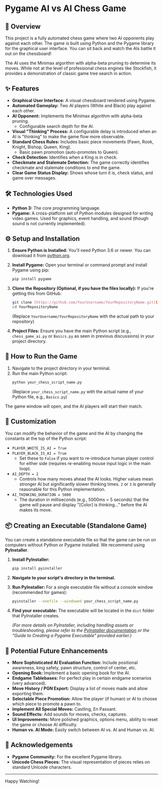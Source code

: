 # Pygame AI vs AI Chess Game

## 📖 Overview

This project is a fully automated chess game where two AI opponents play against each other. The game is built using Python and the Pygame library for the graphical user interface. You can sit back and watch the AIs battle it out on the chessboard!

The AI uses the Minimax algorithm with alpha-beta pruning to determine its moves. While not at the level of professional chess engines like Stockfish, it provides a demonstration of classic game tree search in action.

## ✨ Features

* **Graphical User Interface:** A visual chessboard rendered using Pygame.
* **Automated Gameplay:** Two AI players (White and Black) play against each other.
* **AI Opponent:** Implements the Minimax algorithm with alpha-beta pruning.
    * Configurable search depth for the AI.
* **Visual "Thinking" Process:** A configurable delay is introduced when an AI is "thinking" to make the game flow more observable.
* **Standard Chess Rules:** Includes basic piece movements (Pawn, Rook, Knight, Bishop, Queen, King).
    * Basic pawn promotion (auto-promotes to Queen).
* **Check Detection:** Identifies when a King is in check.
* **Checkmate and Stalemate Detection:** The game correctly identifies checkmate and stalemate conditions to end the game.
* **Clear Game Status Display:** Shows whose turn it is, check status, and game over messages.

## 🛠️ Technologies Used

* **Python 3:** The core programming language.
* **Pygame:** A cross-platform set of Python modules designed for writing video games. Used for graphics, event handling, and sound (though sound is not currently implemented).

## ⚙️ Setup and Installation

1.  **Ensure Python is Installed:**
    You'll need Python 3.6 or newer. You can download it from [python.org](https://www.python.org/downloads/).

2.  **Install Pygame:**
    Open your terminal or command prompt and install Pygame using pip:
    ```bash
    pip install pygame
    ```

3.  **Clone the Repository (Optional, if you have the files locally):**
    If you're getting this from GitHub:
    ```bash
    git clone [https://github.com/YourUsername/YourRepositoryName.git](https://github.com/YourUsername/YourRepositoryName.git)
    cd YourRepositoryName
    ```
    (Replace `YourUsername/YourRepositoryName` with the actual path to your repository)

4.  **Project Files:**
    Ensure you have the main Python script (e.g., `chess_game_ai.py` or `Basics.py` as seen in previous discussions) in your project directory.

## 🚀 How to Run the Game

1.  Navigate to the project directory in your terminal.
2.  Run the main Python script:
    ```bash
    python your_chess_script_name.py
    ```
    (Replace `your_chess_script_name.py` with the actual name of your Python file, e.g., `Basics.py`)

The game window will open, and the AI players will start their match.

## 🔧 Customization

You can modify the behavior of the game and the AI by changing the constants at the top of the Python script:

* `PLAYER_WHITE_IS_AI = True`
* `PLAYER_BLACK_IS_AI = True`
    * Set these to `False` if you want to re-introduce human player control for either side (requires re-enabling mouse input logic in the main loop).
* `AI_DEPTH = 2`
    * Controls how many moves ahead the AI looks. Higher values mean stronger AI but significantly slower thinking times. `2` or `3` is generally reasonable for this Python implementation.
* `AI_THINKING_DURATION = 5000`
    * The duration in milliseconds (e.g., 5000ms = 5 seconds) that the game will pause and display "[Color] is thinking..." before the AI makes its move.

## 📦 Creating an Executable (Standalone Game)

You can create a standalone executable file so that the game can be run on computers without Python or Pygame installed. We recommend using **PyInstaller**.

1.  **Install PyInstaller:**
    ```bash
    pip install pyinstaller
    ```
2.  **Navigate to your script's directory in the terminal.**
3.  **Run PyInstaller:**
    For a single executable file without a console window (recommended for games):
    ```bash
    pyinstaller --onefile --windowed your_chess_script_name.py
    ```
4.  **Find your executable:**
    The executable will be located in the `dist` folder that PyInstaller creates.

    *(For more details on PyInstaller, including handling assets or troubleshooting, please refer to the [PyInstaller documentation](https://pyinstaller.readthedocs.io/en/stable/) or the "Guide to Creating a Pygame Executable" provided earlier.)*

## 🔮 Potential Future Enhancements

* **More Sophisticated AI Evaluation Function:** Include positional awareness, king safety, pawn structure, control of center, etc.
* **Opening Book:** Implement a basic opening book for the AI.
* **Endgame Tablebases:** For perfect play in certain endgame scenarios (very advanced).
* **Move History / PGN Export:** Display a list of moves made and allow exporting them.
* **Selectable Piece Promotion:** Allow the player (if human) or AI to choose which piece to promote a pawn to.
* **Implement All Special Moves:** Castling, En Passant.
* **Sound Effects:** Add sounds for moves, checks, captures.
* **UI Improvements:** More polished graphics, options menu, ability to reset the game or choose AI difficulty.
* **Human vs. AI Mode:** Easily switch between AI vs. AI and Human vs. AI.

## 🙏 Acknowledgements

* **Pygame Community:** For the excellent Pygame library.
* **Unicode Chess Pieces:** The visual representation of pieces relies on standard Unicode characters.

---

Happy Watching!

